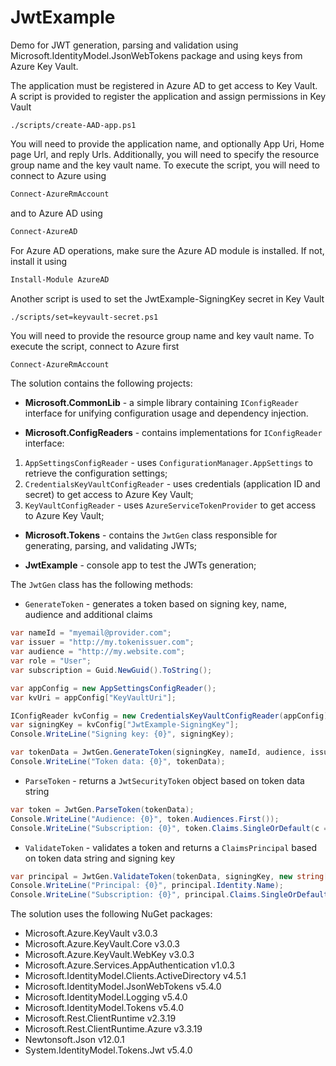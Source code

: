 # JwtExample
Demo for JWT generation, parsing and validation using Microsoft.IdentityModel.JsonWebTokens package and using keys from Azure Key Vault.

The application must be registered in Azure AD to get access to Key Vault.
A script is provided to register the application and assign permissions in Key Vault

```
./scripts/create-AAD-app.ps1
```
You will need to provide the application name, and optionally App Uri, Home page Url, and reply Urls.
Additionally, you will need to specify the resource group name and the key vault name.
To execute the script, you will need to connect to Azure using

``` PowerShell
Connect-AzureRmAccount
```

and to Azure AD using

``` PowerShell
Connect-AzureAD
```

For Azure AD operations, make sure the Azure AD module is installed. If not, install it using

``` PowerShell
Install-Module AzureAD
```

Another script is used to set the JwtExample-SigningKey secret in Key Vault

```
./scripts/set=keyvault-secret.ps1
```
You will need to provide the resource group name and key vault name.
To execute the script, connect to Azure first

``` PowerShell
Connect-AzureRmAccount
```

The solution contains the following projects:

 - **Microsoft.CommonLib** - a simple library containing <code>IConfigReader</code> interface for unifying configuration usage and dependency injection.

 -  **Microsoft.ConfigReaders** - contains implementations for <code>IConfigReader</code> interface:
   1. <code>AppSettingsConfigReader</code> - uses <code>ConfigurationManager.AppSettings</code> to retrieve the configuration settings;
   2. <code>CredentialsKeyVaultConfigReader</code> - uses credentials (application ID and secret) to get access to Azure Key Vault;
   3. <code>KeyVaultConfigReader</code> - uses <code>AzureServiceTokenProvider</code> to get access to Azure Key Vault;
 
 - **Microsoft.Tokens** - contains the <code>JwtGen</code> class responsible for generating, parsing, and validating JWTs;

 - **JwtExample** - console app to test the JWTs generation;

The <code>JwtGen</code> class has the following methods:

 - <code>GenerateToken</code> - generates a token based on signing key, name, audience and additional claims
``` C#
var nameId = "myemail@provider.com";
var issuer = "http://my.tokenissuer.com";
var audience = "http://my.website.com";
var role = "User";
var subscription = Guid.NewGuid().ToString();

var appConfig = new AppSettingsConfigReader();
var kvUri = appConfig["KeyVaultUri"];

IConfigReader kvConfig = new CredentialsKeyVaultConfigReader(appConfig);
var signingKey = kvConfig["JwtExample-SigningKey"];
Console.WriteLine("Signing key: {0}", signingKey);

var tokenData = JwtGen.GenerateToken(signingKey, nameId, audience, issuer, role, new Dictionary<string, string> { { nameof(subscription), subscription } });
Console.WriteLine("Token data: {0}", tokenData);
```

 - <code>ParseToken</code> - returns a <code>JwtSecurityToken</code> object based on token data string
``` C#
var token = JwtGen.ParseToken(tokenData);
Console.WriteLine("Audience: {0}", token.Audiences.First());
Console.WriteLine("Subscription: {0}", token.Claims.SingleOrDefault(c => c.Type == nameof(subscription)).Value);
```

 - <code>ValidateToken</code> - validates a token and returns a <code>ClaimsPrincipal</code> based on token data string and signing key
``` C#
var principal = JwtGen.ValidateToken(tokenData, signingKey, new string[] { audience }, new string[] { issuer });
Console.WriteLine("Principal: {0}", principal.Identity.Name);
Console.WriteLine("Subscription: {0}", principal.Claims.SingleOrDefault(c => c.Type == nameof(subscription)).Value);
```

The solution uses the following NuGet packages:

 - Microsoft.Azure.KeyVault v3.0.3
 - Microsoft.Azure.KeyVault.Core v3.0.3
 - Microsoft.Azure.KeyVault.WebKey v3.0.3
 - Microsoft.Azure.Services.AppAuthentication v1.0.3
 - Microsoft.IdentityModel.Clients.ActiveDirectory v4.5.1
 - Microsoft.IdentityModel.JsonWebTokens v5.4.0
 - Microsoft.IdentityModel.Logging v5.4.0
 - Microsoft.IdentityModel.Tokens v5.4.0
 - Microsoft.Rest.ClientRuntime v2.3.19
 - Microsoft.Rest.ClientRuntime.Azure v3.3.19
 - Newtonsoft.Json v12.0.1
 - System.IdentityModel.Tokens.Jwt v5.4.0
